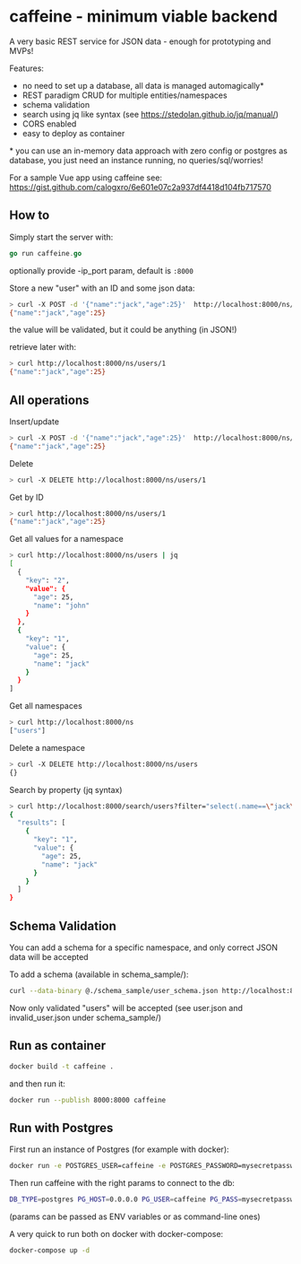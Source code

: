 # caffeine - minimum viable backend
A very basic REST service for JSON data - enough for prototyping and MVPs!

Features:
- no need to set up a database, all data is managed automagically*
- REST paradigm CRUD for multiple entities/namespaces
- schema validation
- search using jq like syntax (see https://stedolan.github.io/jq/manual/)
- CORS enabled
- easy to deploy as container

\* you can use an in-memory data approach with zero config or postgres as
database, you just need an instance running, no queries/sql/worries!

For a sample Vue app using caffeine see: https://gist.github.com/calogxro/6e601e07c2a937df4418d104fb717570

## How to

Simply start the server with:

```go 
go run caffeine.go
```
optionally provide -ip_port param, default is `:8000`

Store a new "user" with an ID and some json data:

```sh
> curl -X POST -d '{"name":"jack","age":25}'  http://localhost:8000/ns/users/1
{"name":"jack","age":25}
```

the value will be validated, but it could be anything (in JSON!)

retrieve later with:

```sh
> curl http://localhost:8000/ns/users/1
{"name":"jack","age":25}
```

## All operations

Insert/update
```sh
> curl -X POST -d '{"name":"jack","age":25}'  http://localhost:8000/ns/users/1
{"name":"jack","age":25}
```

Delete
```sh
> curl -X DELETE http://localhost:8000/ns/users/1
```

Get by ID
```sh
> curl http://localhost:8000/ns/users/1
{"name":"jack","age":25}
```

Get all values for a namespace
```sh
> curl http://localhost:8000/ns/users | jq 
[
  {
    "key": "2",
    "value": {
      "age": 25,
      "name": "john"
    }
  },
  {
    "key": "1",
    "value": {
      "age": 25,
      "name": "jack"
    }
  }
]
```

Get all namespaces
```sh
> curl http://localhost:8000/ns
["users"]
```

Delete a namespace
```sh
> curl -X DELETE http://localhost:8000/ns/users
{}
```

Search by property (jq syntax)
```sh
> curl http://localhost:8000/search/users?filter="select(.name==\"jack\")"  | jq
{
  "results": [
    {
      "key": "1",
      "value": {
        "age": 25,
        "name": "jack"
      }
    }
  ]
}
```

## Schema Validation

You can add a schema for a specific namespace, and only correct JSON data will be accepted

To add a schema (available in schema_sample/):

```sh
curl --data-binary @./schema_sample/user_schema.json http://localhost:8000/schema/user
```

Now only validated "users" will be accepted (see user.json and invalid_user.json under schema_sample/)


## Run as container

```sh
docker build -t caffeine .
```
and then run it:
```sh
docker run --publish 8000:8000 caffeine
```

## Run with Postgres

First run an instance of Postgres (for example with docker):

```sh
docker run -e POSTGRES_USER=caffeine -e POSTGRES_PASSWORD=mysecretpassword -p 5432:5432 -d postgres:latest
```

Then run caffeine with the right params to connect to the db:

```sh
DB_TYPE=postgres PG_HOST=0.0.0.0 PG_USER=caffeine PG_PASS=mysecretpassword go run caffeine.go
```

(params can be passed as ENV variables or as command-line ones)

A very quick to run both on docker with docker-compose:

```sh
docker-compose up -d
```